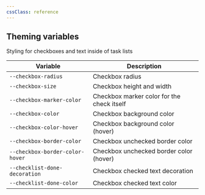 ```yaml
---
cssClass: reference
---
```


## Theming variables
Styling for checkboxes and text inside of task lists

| Variable                        | Description                                |
| ------------------------------- | ------------------------------------------ |
| `--checkbox-radius`             | Checkbox radius                            |
| `--checkbox-size`               | Checkbox height and width                  |
| `--checkbox-marker-color`       | Checkbox marker color for the check itself |
| `--checkbox-color`              | Checkbox background color                  |
| `--checkbox-color-hover`        | Checkbox background color (hover)          |
| `--checkbox-border-color`       | Checkbox unchecked border color            |
| `--checkbox-border-color-hover` | Checkbox unchecked border color (hover)    |
| `--checklist-done-decoration`   | Checkbox checked text decoration           |
| `--checklist-done-color`        | Checkbox checked text color                |

